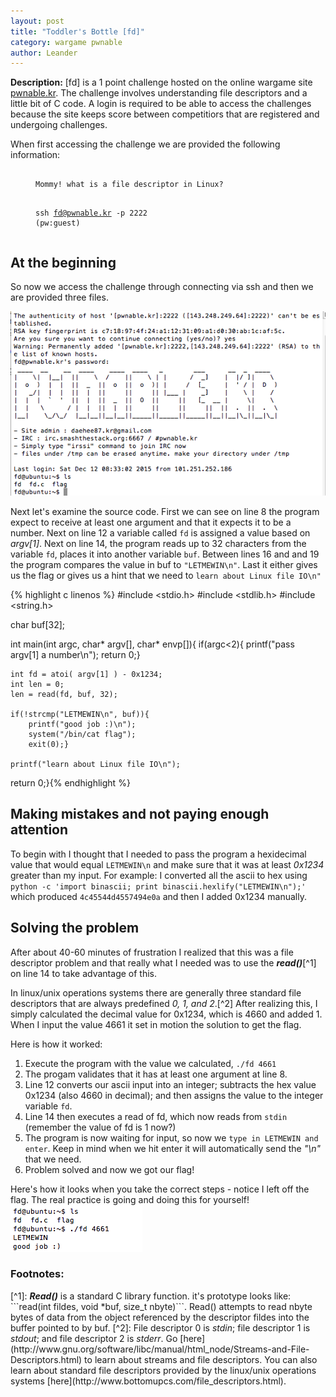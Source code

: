 ```yaml
---
layout: post
title: "Toddler's Bottle [fd]"
category: wargame pwnable
author: Leander
---
```

<strong>Description:</strong> [fd] is a 1 point challenge hosted on the online wargame site [pwnable.kr](http://pwnable.kr). The challenge involves understanding file descriptors and a little bit of C code. A login is required to be able to access the challenges because the site keeps score between competitiors that are registered and undergoing challenges.
<!--break-->

When first accessing the challenge we are provided the following information:
<figure class="highlight"><pre><code class="language-text" data-lang="text">
Mommy! what is a file descriptor in Linux?

ssh fd@pwnable.kr -p 2222 (pw:guest)</code></pre></figure>

## At the beginning

So now we access the challenge through connecting via ssh and then we are provided three files.

![initial entry](/images/fd_initial_entry.png)

Next let's examine the source code. First we can see on line 8 the program expect to receive at least one argument and that it expects it to be a number. Next on line 12 a variable called ```fd``` is assigned a value based on <em>argv[1]</em>. Next on line 14, the program reads up to 32 characters from the variable ```fd```, places it into another variable ```buf```. Between lines 16 and and 19 the program compares the value in buf to ```"LETMEWIN\n"```. Last it either gives us the flag or gives us a hint that we need to ```learn about Linux file IO\n"```

{% highlight c linenos %}
#include <stdio.h>
#include <stdlib.h>
#include <string.h>

char buf[32];

int main(int argc, char* argv[], char* envp[]){
	if(argc<2){
		printf("pass argv[1] a number\n");
		return 0;}
	
	int fd = atoi( argv[1] ) - 0x1234;
	int len = 0;
	len = read(fd, buf, 32);
	
	if(!strcmp("LETMEWIN\n", buf)){
		printf("good job :)\n");
		system("/bin/cat flag");
		exit(0);}
	
	printf("learn about Linux file IO\n");
return 0;}{% endhighlight %}

## Making mistakes and not paying enough attention

To begin with I thought that I needed to pass the program a hexidecimal value that would equal ```LETMEWIN\n``` and make sure that it was at least <em>0x1234</em> greater than my input. For example: I converted all the ascii to hex using ```python -c 'import binascii; print binascii.hexlify("LETMEWIN\n");'``` which produced ```4c45544d4557494e0a``` and then I added 0x1234 manually.

## Solving the problem

After about 40-60 minutes of frustration I realized that this was a file descriptor problem and that really what I needed was to use the <strong><em>read()</em></strong>[^1] on line 14 to take advantage of this.

In linux/unix operations systems there are generally three standard file descriptors that are always predefined <em>0, 1, and 2</em>.[^2] After realizing this,  I simply calculated the decimal value for 0x1234, which is 4660 and added 1. When I input the value 4661 it set in motion the solution to get the flag.

Here is how it worked:

1. Execute the program with the value we calculated, ```./fd 4661```
2. The progam validates that it has at least one argument at line 8.
3. Line 12 converts our ascii input into an integer; subtracts the hex value 0x1234 (also 4660 in decimal); and then assigns the value to the integer variable ```fd```.
4. Line 14 then executes a read of fd, which now reads from ```stdin``` (remember the value of fd is 1 now?)
5. The program is now waiting for input, so now we ```type in LETMEWIN and enter```. Keep in mind when we hit enter it will automatically send the <em>"\n"</em> that we need.
6. Problem solved and now we got our flag!

Here's how it looks when you take the correct steps - notice I left off the flag. The real practice is going and doing this for yourself!
![fd solution](/images/fd_solution.png)

<h3>Footnotes:</h3>
[^1]: <strong><em>Read()</em></strong> is a standard C library function. it's prototype looks like: ```read(int fildes, void *buf, size_t nbyte)```. Read() attempts to read nbyte bytes of data from the object referenced by the descriptor fildes into the buffer pointed to by buf.
[^2]: File descriptor 0 is <em>stdin</em>; file descriptor 1 is <em>stdout</em>; and file descriptor 2 is <em>stderr</em>. Go [here](http://www.gnu.org/software/libc/manual/html_node/Streams-and-File-Descriptors.html) to learn about streams and file descriptors. You can also learn about standard file descriptors provided by the linux/unix operations systems [here](http://www.bottomupcs.com/file_descriptors.html).